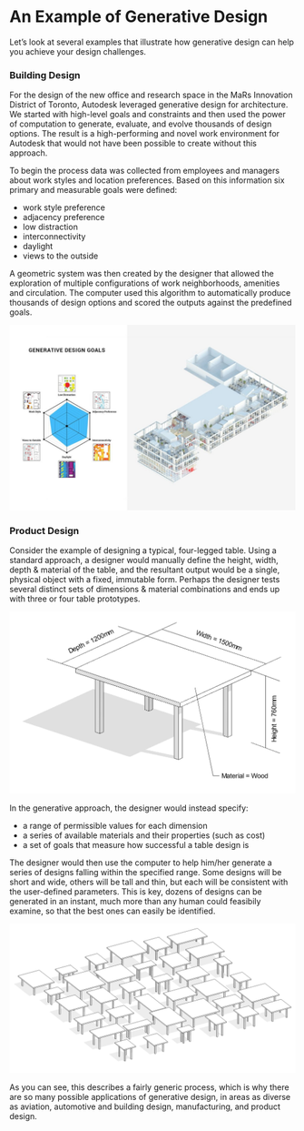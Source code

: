 # An Example of Generative Design

Let’s look at several examples that illustrate how generative design can help you achieve your design challenges.


### Building Design

For the design of the new office and research space in the MaRs Innovation District of Toronto, Autodesk leveraged generative design for architecture. We started with high-level goals and constraints and then used the power of computation to generate, evaluate, and evolve thousands of design options. The result is a high-performing and novel work environment for Autodesk that would not have been possible to create without this approach.

To begin the process data was collected from employees and managers about work styles and location preferences. Based on this information six primary and measurable goals were defined:

*	work style preference
*	adjacency preference
*	low distraction
*	interconnectivity
*	daylight
*	views to the outside

A geometric system was then created by the designer that allowed the exploration of multiple configurations of work neighborhoods, amenities and circulation. The computer used this algorithm to automatically produce thousands of design options and scored the outputs against the predefined goals. 

<img src="images/mars.jpg">


### Product Design

Consider the example of designing a typical, four-legged table. Using a standard approach, a designer would manually define the height, width, depth & material of the table, and the resultant output would be a single, physical object with a fixed, immutable form. Perhaps the designer tests several distinct sets of dimensions & material combinations and ends up with three or four table prototypes.

<img src="images/table.PNG">

In the generative approach, the designer would instead specify: 

* a range of permissible values for each dimension 
* a series of available materials and their properties (such as cost) 
* a set of goals that measure how successful a table design is 

The designer would then use the computer to help him/her generate a series of designs falling within the specified range. Some designs will be short and wide, others will be tall and thin, but each will be consistent with the user-defined parameters. This is key, dozens of designs can be generated in an instant, much more than any human could feasibily examine, so that the best ones can easily be identified.

<img src="images/tables.PNG">

As you can see, this describes a fairly generic process, which is why there are so many possible applications of generative design, in areas as diverse as aviation, automotive and building design, manufacturing, and product design. 
